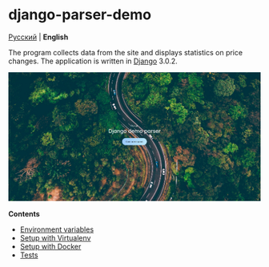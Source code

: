 # django-parser-demo

[Русский](docs/ru/README.md) | **English**

The program collects data from the site and displays statistics on price changes. 
The application is written in [Django](https://www.djangoproject.com/) 3.0.2.

<img src="docs/img/XKK6EWNMPFY.jpg">

**Contents**

- [Environment variables](docs/en/enviroment.md)
- [Setup with Virtualenv](docs/en/enviroment.md)
- [Setup with Docker](docs/en/docker.md)
- [Tests](docs/en/tests.md)

